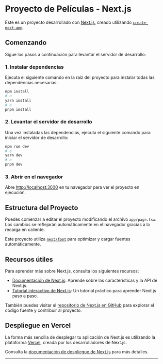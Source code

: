 # Proyecto de Películas - Next.js

Este es un proyecto desarrollado con [Next.js](https://nextjs.org), creado utilizando [`create-next-app`](https://nextjs.org/docs/app/api-reference/cli/create-next-app).

## Comenzando

Sigue los pasos a continuación para levantar el servidor de desarrollo:

### 1. Instalar dependencias

Ejecuta el siguiente comando en la raíz del proyecto para instalar todas las dependencias necesarias:

```bash
npm install
# o
yarn install
# o
pnpm install
```

### 2. Levantar el servidor de desarrollo

Una vez instaladas las dependencias, ejecuta el siguiente comando para iniciar el servidor de desarrollo:

```bash
npm run dev
# o
yarn dev
# o
pnpm dev
```

### 3. Abrir en el navegador

Abre [http://localhost:3000](http://localhost:3000) en tu navegador para ver el proyecto en ejecución.

## Estructura del Proyecto

Puedes comenzar a editar el proyecto modificando el archivo `app/page.tsx`. Los cambios se reflejarán automáticamente en el navegador gracias a la recarga en caliente.

Este proyecto utiliza [`next/font`](https://nextjs.org/docs/app/building-your-application/optimizing/fonts) para optimizar y cargar fuentes automáticamente.

## Recursos útiles

Para aprender más sobre Next.js, consulta los siguientes recursos:

- [Documentación de Next.js](https://nextjs.org/docs): Aprende sobre las características y la API de Next.js.
- [Tutorial interactivo de Next.js](https://nextjs.org/learn): Un tutorial práctico para aprender Next.js paso a paso.

También puedes visitar el [repositorio de Next.js en GitHub](https://github.com/vercel/next.js) para explorar el código fuente y contribuir al proyecto.

## Despliegue en Vercel

La forma más sencilla de desplegar tu aplicación de Next.js es utilizando la plataforma [Vercel](https://vercel.com/new?utm_medium=default-template&filter=next.js&utm_source=create-next-app&utm_campaign=create-next-app-readme), creada por los desarrolladores de Next.js.

Consulta la [documentación de despliegue de Next.js](https://nextjs.org/docs/app/building-your-application/deploying) para más detalles.

---
